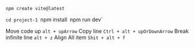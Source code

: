`npm create vite@latest`

`cd project-1
`npm install`
`npm run dev` 


Move code up `alt + upArrow`
Copy line `Ctrl + alt + upOrDownArrow`
Break infinite line `alt + z`
Align All item `Shit + alt + f` 
